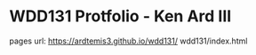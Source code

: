 # WDD131 Protfolio - Ken Ard III

pages url:
https://ardtemis3.github.io/wdd131/
    wdd131/index.html
